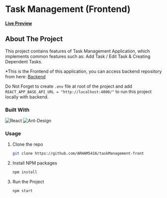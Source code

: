 # Task Management (Frontend)

#### [Live Preview](https://task-management-front.vercel.app/)

## About The Project

This project contains features of Task Management Application, which implements common features such as: Add Task / Edit Task & Creating Dependent Tasks.

*This is the Frontend of this application, you can access backend repository from here: [Backend](https://github.com/ARHAM5416/taskManagement-Node)

Do Not Forget to create `.env` file at root of the project and add `REACT_APP_BASE_API_URL = "http://localhost:4000/"` to run this project locally with backend.

### Built With

![React](https://img.shields.io/badge/react-%2320232a.svg?style=for-the-badge&logo=react&logoColor=%2361DAFB)
![Ant-Design](https://img.shields.io/badge/-AntDesign-%230170FE?style=for-the-badge&logo=ant-design&logoColor=white)


### Usage

1. Clone the repo
   ```sh
   git clone https://github.com/ARHAM5416/taskManagement-front
   ```
2. Install NPM packages
   ```sh
   npm install
   ```
3. Run the Project
   ```sh
   npm start
   ```
